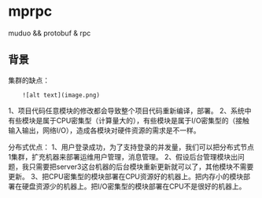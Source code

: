 # mprpc
muduo &amp;&amp; protobuf &amp; rpc

## 背景
集群的缺点：
~~~
    ![alt text](image.png)
~~~
1、项目代码任意模块的修改都会导致整个项目代码重新编译，部署。
2、系统中有些模块是属于CPU密集型（计算量大的），有些模块是属于I/O密集型的（接触 输入输出，网络I/O），造成各模块对硬件资源的需求是不一样。

分布式优点：
1、用户登录成功，为了支持登录的并发量，我们可以把分布式节点1集群，扩充机器来部署运维用户管理，消息管理。
2、假设后台管理模块出问题，我只需要把server3这台机器的后台模块重新更新就可以了，其他模块不需要更新。
3、把CPU密集型的模块部署在CPU资源好的机器上。把内存小的模块部署在硬盘资源少的机器上。把I/O密集型的模块部署在CPU不是很好的机器上。
